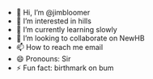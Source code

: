 - 👋 Hi, I’m @jimbloomer
- 👀 I’m interested in hills
- 🌱 I’m currently learning slowly
- 💞️ I’m looking to collaborate on NewHB
- 📫 How to reach me email
- 😄 Pronouns: Sir
- ⚡ Fun fact: birthmark on bum

<!---
jimbloomer/jimbloomer is a ✨ special ✨ repository because its `README.md` (this file) appears on your GitHub profile.
You can click the Preview link to take a look at your changes.
--->
